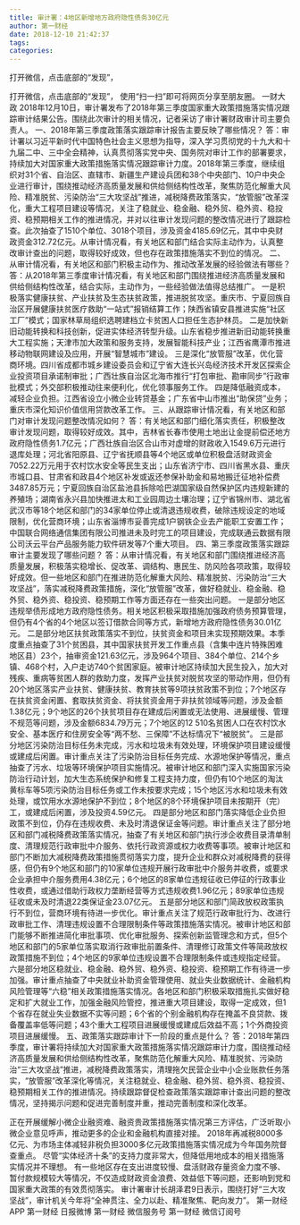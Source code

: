 ```yaml
---
title: 审计署：4地区新增地方政府隐性债务30亿元
author: 第一财经
date: 2018-12-10 21:42:37
tags: 
categories: 
---
```

打开微信，点击底部的“发现”，
<!-- more -->
打开微信，点击底部的“发现”，
使用“扫一扫”即可将网页分享至朋友圈。
一财大政
2018年12月10日，审计署发布了2018年第三季度国家重大政策措施落实情况跟踪审计结果公告。围绕此次审计的相关情况，记者采访了审计署财政审计司主要负责人。
一、2018年第三季度政策落实跟踪审计报告主要反映了哪些情况？
答：审计署以习近平新时代中国特色社会主义思想为指导，深入学习贯彻党的十九大和十九届二中、三中全会精神，认真贯彻落实党中央、国务院对审计工作的部署要求，持续加大对国家重大政策措施落实情况跟踪审计力度。2018年第三季度，继续组织对31个省、自治区、直辖市、新疆生产建设兵团和38个中央部门、10户中央企业进行审计，围绕推动经济高质量发展和供给侧结构性改革，聚焦防范化解重大风险、精准脱贫、污染防治“三大攻坚战”推进，减税降费政策落实，“放管服”改革深化，重大工程项目建设等情况，关注了稳就业、稳金融、稳外贸、稳外资、稳投资、稳预期相关工作的推进情况，并对以往审计发现问题的整改情况进行了跟踪检查。此次抽查了1510个单位、3018个项目，涉及资金4185.69亿元，其中中央财政资金312.72亿元。从审计情况看，有关地区和部门结合实际主动作为，认真整改审计查出的问题，取得较好成效，但也存在政策措施落实不到位的情况。
二、从审计情况看，有关地区和部门积极主动作为、推动改革发展的经验做法有哪些？
答：从2018年第三季度审计情况看，有关地区和部门围绕推进经济高质量发展和供给侧结构性改革，结合实际，主动作为，一些经验做法值得总结推广。
一是积极落实健康扶贫、产业扶贫及生态扶贫政策，推进脱贫攻坚。重庆市、宁夏回族自治区开展健康扶贫医疗救助“一站式”报销结算工作；陕西省镇安县推进实施“社区工厂”模式；国家林草局组织选聘建档立卡贫困人口担任生态护林员。
二是加快新旧动能转换和科技创新，促进实体经济转型升级。山东省稳步推进新旧动能转换重大工程实施；天津市加大政策和服务支持，发展智能科技产业；江西省鹰潭市推进移动物联网建设及应用，开展“智慧城市”建设。
三是深化“放管服”改革，优化营商环境。四川省成都市城乡建设委员会和辽宁省大连长兴岛经济技术开发区探索企业投资项目承诺制审批；广西壮族自治区北海市推行“打包审批、勘审同步”行政审批模式；外交部积极推动往来便利化，优化领事服务工作。
四是降低融资成本，减轻企业负担。江西省设立小微企业转贷基金；广东省中山市推出“助保贷”业务；重庆市深化知识价值信用贷款改革工作。
三、从跟踪审计情况看，有关地区和部门对审计发现问题整改情况如何？
答：有关地区和部门细化落实责任，积极整改审计发现问题，取得较好成效。其中，吉林省长春市使用土地出让金提前偿还地方政府隐性债务1.7亿元；广西壮族自治区合山市对虚增的财政收入1549.6万元进行退库处理；河北省阳原县、辽宁省抚顺县等4个地区或单位积极盘活财政资金7052.22万元用于农村饮水安全等民生支出；山东省济宁市、四川省黑水县、重庆市城口县、甘肃省和政县4个地区补发或返还参保补助金和易地搬迁征地补偿费3487.85万元；宁夏回族自治区盐池县拆除哈巴湖国家级自然保护区内违规新建的养殖场；湖南省永兴县加快推进太和工业园周边土壤治理；辽宁省锦州市、湖北省武汉市等18个地区和部门的34家单位停止或清退违规收费，破除违规设定的地域限制，优化营商环境；山东省淄博市妥善完成1户钢铁企业去产能职工安置工作；中国联合网络通信集团有限公司推进未及时完工的项目建设，完成联通云数据有限公司沃云平台产品服务能力软件研发等7个重大项目。
四、第三季度政策落实跟踪审计主要发现了哪些问题？
答：从审计情况看，有关地区和部门围绕推进经济高质量发展，积极落实稳增长、促改革、调结构、惠民生、防风险各项政策，取得较好成效。但一些地区和部门在推进防范化解重大风险、精准脱贫、污染防治“三大攻坚战”，落实减税降费政策措施，深化“放管服”改革，做好稳就业、稳金融、稳外贸、稳外资、稳投资、稳预期工作等方面还存在一些突出问题。
一是部分地区违规举债形成地方政府隐性债务。相关地区积极采取措施加强政府债务预算管理，但仍有4个省的4个地区以签订借款合同等方式，新增地方政府隐性债务30.01亿元。
二是部分地区扶贫政策落实不到位，扶贫资金和项目未实现预期效果。本季度重点抽查了31个贫困县，其中国家扶贫开发工作重点县（含集中连片特殊困难地区县）23个，抽审资金121.63亿元，涉及964个项目、384个单位、214个乡镇、468个村，入户走访740个贫困家庭。被审计地区持续加大民生投入，加大对残疾、重病等贫困人群的救助力度，发挥产业扶贫对脱贫攻坚的带动作用，但仍有20个地区落实产业扶贫、健康扶贫、教育扶贫等9项扶贫政策不到位；7个地区存在扶贫资金闲置、套取扶贫资金、将扶贫资金用于非扶贫领域等问题，涉及金额1.38亿元；9个地区的26个扶贫项目存在建成后闲置或无法使用、进展缓慢、管理不规范等问题，涉及金额6834.79万元；7个地区的12 510名贫困人口在农村饮水安全、基本医疗和住房安全等“两不愁、三保障”不达标情况下“被脱贫”。
三是部分地区污染防治目标任务未完成，污水和垃圾未有效处理，环境保护项目建设缓慢或建成后闲置。审计重点关注了污染防治目标任务完成、水源地保护等情况，重点抽查了污水、垃圾等环境保护项目实施情况。被审计地区和部门深入实施国家污染防治行动计划，加大生态系统保护和修复工程支持力度，但仍有10个地区的淘汰黄标车等5项污染防治目标任务或工作未按要求完成；15个地区污水和垃圾未有效处理，或饮用水水源地保护不到位；8个地区的8个环境保护项目未按期开（完）工，或建成后闲置，涉及投资4.59亿元。
四是部分地区和部门落实降低企业负担政策不到位，仍存在违规收费、未及时清退保证金等问题。审计重点关注了部分地区和部门减税降费政策落实情况，抽查了有关地区和部门执行涉企收费目录清单制度、清理规范行政审批中介服务、依托行政资源或权力收费等事项。被审计地区和部门不断加大减税降费政策措施贯彻落实力度，提升企业和群众对减税降费的获得感，但仍有9个地区和部门的10家单位违规开展行政审批中介服务并收费，或要求企业承担中介服务费用4.38亿元；6个地区的8家单位违规征收已停征的行政事业性收费，或通过借助行政权力垄断经营等方式违规收费1.96亿元；89家单位违规征收或未及时清退22类保证金23.07亿元。
五是部分地区和部门简政放权政策执行不到位，营商环境有待进一步优化。审计重点关注了规范行政审批行为、改进行政审批工作、清理违规设置不合理限制条件等政策措施落实情况。被审计地区和部门能够不断推进简化审批事项、优化审批服务、探索创新监管理念和方式，但5个地区和部门的5家单位落实取消行政审批前置条件、清理修订政策文件等简政放权政策措施不到位；4个地区的9家单位违规设置不合理限制条件或违规指定经营。
六是部分地区稳就业、稳金融、稳外贸、稳外资、稳投资、稳预期工作有待进一步加强。审计重点抽查了中央就业补助资金管理使用、就业失业数据统计、金融机构风险管理等“六稳”相关政策措施落实情况。各地区和部门积极采取措施扎实做好稳定和扩大就业工作，加强金融风险管控，推进重大项目建设，取得一定成效，但1个省存在就业失业数据不实等问题；6个省的个别金融机构存在掩盖不良贷款、拨备覆盖率低等问题；43个重大工程项目进展缓慢或建成后效益不高；1个外商投资项目进展缓慢。
五、政策落实跟踪审计下一阶段的重点是什么？
答：2018年第四季度，审计署将持续加大对国家重大政策措施落实情况跟踪审计力度，围绕推动经济高质量发展和供给侧结构性改革，聚焦防范化解重大风险、精准脱贫、污染防治“三大攻坚战”推进，减税降费政策落实，清理拖欠民营企业中小企业账款任务落实，“放管服”改革深化等情况，关注稳就业、稳金融、稳外贸、稳外资、稳投资、稳预期相关工作的推进情况。持续跟踪督促检查政策落实跟踪审计查出问题的整改情况，坚持揭示问题和促进完善制度并重，推动完善制度和深化改革。
 
 
正在开展缓解小微企业融资难、融资贵政策措施落实情况第三方评估，广泛听取小微企业意见呼声，推动更多的企业和金融机构直接对接。
2018年再减税8000多亿元、为市场主体减轻非税负担3000多亿元政策措施落实情况成为今年国务院督查重点。
尽管“实体经济十条”的支持力度非常大，但降低用地成本的相关措施落实情况并不理想。
有一些地区存在支出进度较慢、盘活财政存量资金力度不够、暂付款规模较大等情况，不仅造成财政资金浪费、效益低下等问题，还影响到党和国家重大政策的有效贯彻落实。
审计署审计长胡泽君9日表示，围绕打好“三大攻坚战”，审计机关今年将“全神贯注、全力以赴、精准聚焦、靶向发力”。
第一财经
APP
第一财经
日报微博
第一财经
微信服务号
第一财经
微信订阅号

